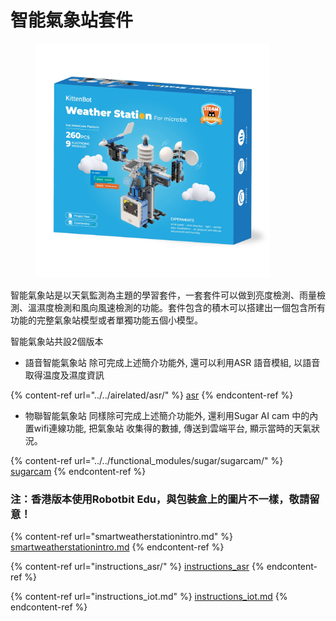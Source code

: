 # 智能氣象站套件

<figure><img src="../../.gitbook/assets/87A8093D-5DC8-4BE4-937F-FA12C530EF86.png" alt="" width="375"><figcaption></figcaption></figure>

智能氣象站是以天氣監測為主題的學習套件，一套套件可以做到亮度檢測、雨量檢測、溫濕度檢測和風向風速檢測的功能。套件包含的積木可以搭建出一個包含所有功能的完整氣象站模型或者單獨功能五個小模型。

智能氣象站共設2個版本

* 語音智能氣象站 除可完成上述簡介功能外, 還可以利用ASR 語音模組, 以語音取得温度及濕度資訊&#x20;

{% content-ref url="../../airelated/asr/" %}
[asr](../../airelated/asr/)
{% endcontent-ref %}

* &#x20;物聯智能氣象站 同樣除可完成上述簡介功能外, 還利用Sugar AI cam 中的內置wifi連線功能, 把氣象站 收集得的數據, 傳送到雲端平台, 顯示當時的天氣狀況。

{% content-ref url="../../functional_modules/sugar/sugarcam/" %}
[sugarcam](../../functional\_modules/sugar/sugarcam/)
{% endcontent-ref %}

### 注：香港版本使用Robotbit Edu，與包裝盒上的圖片不一樣，敬請留意！

{% content-ref url="smartweatherstationintro.md" %}
[smartweatherstationintro.md](smartweatherstationintro.md)
{% endcontent-ref %}

{% content-ref url="instructions_asr/" %}
[instructions\_asr](instructions\_asr/)
{% endcontent-ref %}

{% content-ref url="instructions_iot.md" %}
[instructions\_iot.md](instructions\_iot.md)
{% endcontent-ref %}
